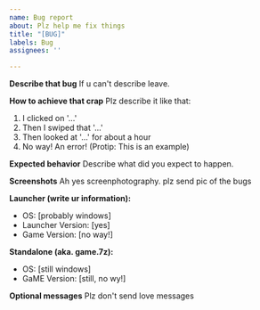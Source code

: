 ```yaml
---
name: Bug report
about: Plz help me fix things
title: "[BUG]"
labels: Bug
assignees: ''

---
```


**Describe that bug**
If u can't describe leave.

**How to achieve that crap**
Plz describe it like that:
1. I clicked on '...'
2. Then I swiped that '...'
3. Then looked at '...' for about a hour
4. No way! An error!
(Protip: This is an example)

**Expected behavior**
Describe what did you expect to happen.

**Screenshots**
Ah yes screenphotography. plz send pic of the bugs

**Launcher (write ur information):**
 - OS: [probably windows]
 - Launcher Version: [yes]
 - Game Version: [no way!]

**Standalone (aka. game.7z):**
 - OS: [still windows]
 - GaME Version: [still, no wy!]

**Optional messages**
Plz don't send love messages
